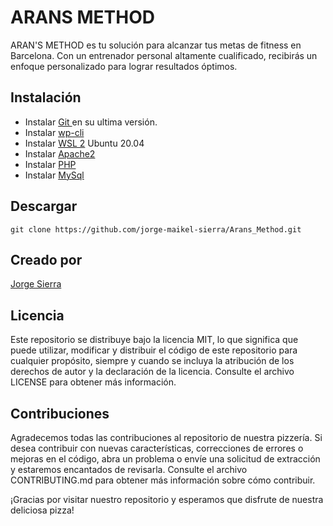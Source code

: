 # ARANS METHOD

ARAN'S METHOD es tu solución para alcanzar tus metas de fitness en Barcelona. Con un entrenador personal altamente cualificado, recibirás un enfoque personalizado para lograr resultados óptimos.

## Instalación

- Instalar [Git ](https://git-scm.com/book/es/v2/Inicio---Sobre-el-Control-de-Versiones-Instalaci%C3%B3n-de-Git "Git ") en su ultima versión.
- Instalar [wp-cli](https://wp-cli.org/es/ "wp-cli")
- Instalar [WSL 2](https://learn.microsoft.com/en-us/windows/wsl/install "WSL 2") Ubuntu 20.04
- Instalar [Apache2](https://httpd.apache.org/ "Apache2")
- Instalar [PHP](https://www.php.net/manual/en/install.php "PHP")
- Instalar [MySql](https://www.mysql.com/downloads/ "MySql")


## Descargar 

`git clone https://github.com/jorge-maikel-sierra/Arans_Method.git`


## Creado por
[Jorge Sierra](http://jorgesierra.dev "Jorge Sierra")

## Licencia
Este repositorio se distribuye bajo la licencia MIT, lo que significa que puede utilizar, modificar y distribuir el código de este repositorio para cualquier propósito, siempre y cuando se incluya la atribución de los derechos de autor y la declaración de la licencia. Consulte el archivo LICENSE para obtener más información.
## Contribuciones
Agradecemos todas las contribuciones al repositorio de nuestra pizzería. Si desea contribuir con nuevas características, correcciones de errores o mejoras en el código, abra un problema o envíe una solicitud de extracción y estaremos encantados de revisarla. Consulte el archivo CONTRIBUTING.md para obtener más información sobre cómo contribuir.

¡Gracias por visitar nuestro repositorio y esperamos que disfrute de nuestra deliciosa pizza!